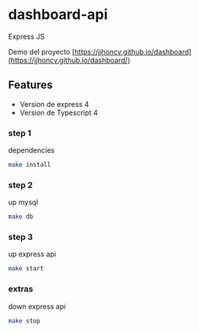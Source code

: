 # dashboard-api
Express JS

Demo del proyecto [https://jjhoncv.github.io/dashboard](https://jjhoncv.github.io/dashboard/) 

## Features

- Version de express 4
- Version de Typescript 4

### step 1
dependencies
```sh
make install
```

### step 2
up mysql
```sh
make db
```

### step 3
up express api
```sh
make start
```

### extras
down express api
```sh
make stop
```
